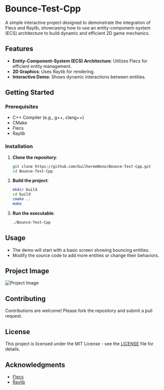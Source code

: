 # Bounce-Test-Cpp

A simple interactive project designed to demonstrate the integration of Flecs and Raylib, showcasing how to use an entity-component-system (ECS) architecture to build dynamic and efficient 2D game mechanics.

## Features

- **Entity-Component-System (ECS) Architecture**: Utilizes Flecs for efficient entity management.
- **2D Graphics**: Uses Raylib for rendering.
- **Interactive Demo**: Shows dynamic interactions between entities.

## Getting Started

### Prerequisites

- C++ Compiler (e.g., g++, clang++)
- CMake
- Flecs
- Raylib

### Installation

1. **Clone the repository**:
    ```sh
    git clone https://github.com/GuilhermeNono/Bounce-Test-Cpp.git
    cd Bounce-Test-Cpp
    ```

2. **Build the project**:
    ```sh
    mkdir build
    cd build
    cmake ..
    make
    ```

3. **Run the executable**:
    ```sh
    ./Bounce-Test-Cpp
    ```

## Usage

- The demo will start with a basic screen showing bouncing entities.
- Modify the source code to add more entities or change their behaviors.

## Project Image

![Project Image](https://i.imgur.com/NO9QdBF.gif)

## Contributing

Contributions are welcome! Please fork the repository and submit a pull request.

## License

This project is licensed under the MIT License - see the [LICENSE](LICENSE) file for details.

## Acknowledgments

- [Flecs](https://github.com/SanderMertens/flecs)
- [Raylib](https://www.raylib.com/)
